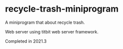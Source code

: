 # recycle-trash-miniprogram
A miniprogram that about recycle trash.

Web server using titbit web server framework.

Completed in 2021.3